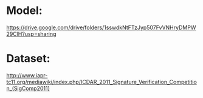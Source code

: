 # Model:
https://drive.google.com/drive/folders/1sswdkNtFTzJyp507FvVNHryDMPW29ClH?usp=sharing
# Dataset:
http://www.iapr-tc11.org/mediawiki/index.php/ICDAR_2011_Signature_Verification_Competition_(SigComp2011)
